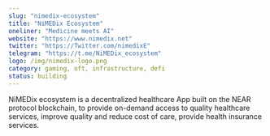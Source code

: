 ```yaml
---
slug: "nimedix-ecosystem"
title: "NiMEDix Ecosystem"
oneliner: "Medicine meets AI"
website: "https://www.nimedix.net"
twitter: "https://Twitter.com/nimedixE"
telegram: "https://t.me/NiMEDix_ecosystem"
logo: /img/nimedix-logo.png
category: gaming, nft, infrastructure, defi
status: building
---
```


NiMEDix ecosystem is a decentralized healthcare App built on the NEAR protocol blockchain, to provide on-demand access to quality healthcare services, improve quality and reduce cost of care, provide health insurance services.
